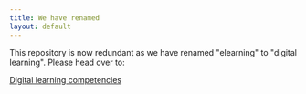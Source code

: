 ```yaml
---
title: We have renamed
layout: default
---
```


This repository is now redundant as we have renamed "elearning" to "digital learning". Please head over to:

[Digital learning competencies](https://digitallearningcompetencies.info/)
